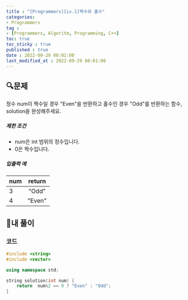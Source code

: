 ```yaml
---
title : "[Programmers][Lv.1]짝수와 홀수"
categories:
- Programmers
tag :
- [Programmers, Algoritm, Programming, C++]
toc: true
toc_sticky : true
published : true
date : 2022-09-29 00:01:00
last_modified_at : 2022-09-29 00:01:00
---
```


## 🔍문제

정수 num이 짝수일 경우 "Even"을 반환하고 홀수인 경우 "Odd"를 반환하는 함수, solution을 완성해주세요.

##### 제한 조건

- num은 int 범위의 정수입니다.
- 0은 짝수입니다.

##### 입출력 예

| num  | return |
| ---- | :----: |
| 3    | "Odd"  |
| 4    | "Even" |



## 📝내 풀이

### 코드

```c++
#include <string>
#include <vector>

using namespace std;

string solution(int num) {
    return  num%2 == 0 ? "Even" : "Odd";
}
```
